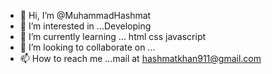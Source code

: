 - 👋 Hi, I’m @MuhammadHashmat
- 👀 I’m interested in ...Developing
- 🌱 I’m currently learning ... html css javascript 
- 💞️ I’m looking to collaborate on ...
- 📫 How to reach me ...mail at hashmatkhan911@gmail.com

<!---
MuhammadHashmat/MuhammadHashmat is a ✨ special ✨ repository because its `README.md` (this file) appears on your GitHub profile.
You can click the Preview link to take a look at your changes.
--->
